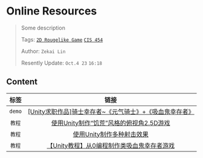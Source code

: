 # Online Resources

> Some description
>
> Tags: [`2D Rougelike Game`](../../view/ColorWar/index.md) [`CIS 454`](../../view/CIS454/index.md)
>  
> Author: `Zekai Lin`
>
> Resently Update: `Oct.4 23` `16:18`

## Content

| 标签 | 链接 |
|:----:|:----:|
|`demo`| [[Unity求职作品]骑士幸存者~《元气骑士》+《吸血鬼幸存者》](https://www.bilibili.com/video/BV1j84y1u7Cs/) |
|`教程`| [使用Unity制作“饥荒”风格的俯视角2.5D游戏](https://www.bilibili.com/video/BV1DT4y1A7DJ/?spm_id_from=333.999.0.0&vd_source=bffff5563f24127ebb4043068a53f1e9) |
|`教程`|[使用Unity制作多种射击效果](https://www.bilibili.com/video/BV1xb4y1D7PZ) |
|`教程`|[【Unity教程】从0编程制作类吸血鬼幸存者游戏](https://www.bilibili.com/video/BV1Sz4y1p7Tu/)|
